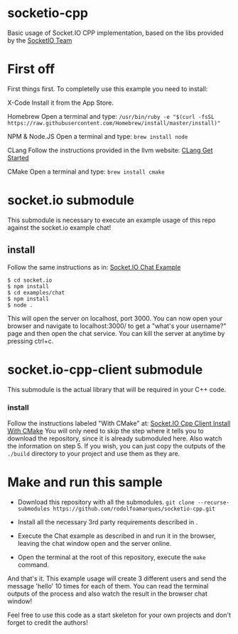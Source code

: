 # socketio-cpp
Basic usage of Socket.IO CPP implementation, based on the libs provided by the [SocketIO Team](https://github.com/socketio)

# First off
First things first. To completelly use this example you need to install:

X-Code
	Install it from the App Store.

Homebrew
	Open a terminal and type:
	`/usr/bin/ruby -e "$(curl -fsSL https://raw.githubusercontent.com/Homebrew/install/master/install)"`

NPM & Node.JS
	Open a terminal and type:
	`brew install node`

CLang
	Follow the instructions provided in the llvm website: [CLang Get Started](http://clang.llvm.org/get_started.html)

CMake
	Open a terminal and type:
	`brew install cmake`


# socket.io submodule
This submodule is necessary to execute an example usage of this repo against the socket.io example chat!

## install
Follow the same instructions as in: [Socket.IO Chat Example](https://github.com/socketio/socket.io/tree/master/examples/chat)

```
$ cd socket.io
$ npm install
$ cd examples/chat
$ npm install
$ node .
```

This will open the server on localhost, port 3000.
You can now open your browser and navigate to localhost:3000/ to get a "what's your username?" page and then open the chat service.
You can kill the server at anytime by pressing ctrl+c.


# socket.io-cpp-client submodule
This submodule is the actual library that will be required in your C++ code.

### install
Follow the instructions labeled "With CMake" at: [Socket.IO Cpp Client Install With CMake](https://github.com/socketio/socket.io-client-cpp/blob/master/INSTALL.md#with-cmake)
You will only need to skip the step where it tells you to download the repository, since it is already submoduled here.
Also watch the information on step 5. If you wish, you can just copy the outputs of the `./build` directory to your project and use them as they are.


# Make and run this sample
 - Download this repository with all the submodules.
`git clone --recurse-submodules https://github.com/rodolfoamarques/socketio-cpp.git`

 - Install all the necessary 3rd party requirements described in []().
 - Execute the Chat example as described in []() and run it in the browser, leaving the chat window open and the server online.
 - Open the terminal at the root of this repository, execute the `make` command.

And that's it. This example usage will create 3 different users and send the message 'hello' 10 times for each of them.
You can read the terminal outputs of the process and also watch the result in the browser chat window!




Feel free to use this code as a start skeleton for your own projects and don't forget to credit the authors!
